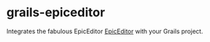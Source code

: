 grails-epiceditor
=================

Integrates the fabulous EpicEditor [EpicEditor](https://github.com/OscarGodson/EpicEditor) with your Grails project.
